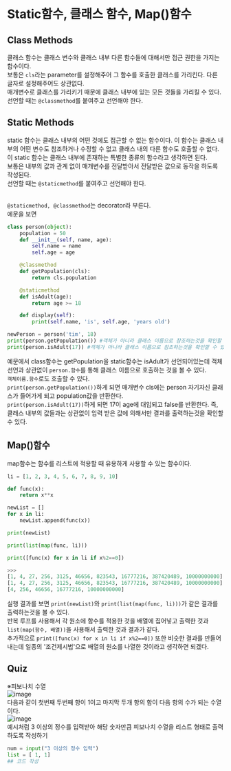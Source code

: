 # Static함수, 클래스 함수, Map()함수
## Class Methods
클래스 함수는 클래스 변수와 클래스 내부 다른 함수들에 대해서만 접근 권한을 가지는 함수이다.
<br> 보통은 `cls`라는 parameter를 설정해주어 그 함수를 호출한 클래스를 가리킨다. 다른 글자로 설정해주어도 상관없다.
<br> 매개변수로 클래스를 가리키기 때문에 클래스 내부에 있는 모든 것들을 가리킬 수 있다. 선언할 때는 `@classmethod`를 붙여주고 선언해야 한다.

## Static Methods
static 함수는 클래스 내부의 어떤 것에도 접근할 수 없는 함수이다. 이 함수는 클래스 내부의 어떤 변수도 참조하거나 수정할 수 없고
클래스 내의 다른 함수도 호출할 수 없다. 이 static 함수는 클래스 내부에 존재하는 특별한 종류의 함수라고 생각하면 된다.
<br> 보통은 내부의 값과 관계 없이 매개변수를 전달받아서 전달받은 값으로 동작을 하도록 작성된다.
<br> 선언할 때는 `@staticmethod`를 붙여주고 선언해야 한다.

<br> `@staticmethod, @classmethod`는 decorator라 부른다.
<br>에문을 보면
```python
class person(object):
    population = 50
    def __init__(self, name, age):
        self.name = name
        self.age = age

    @classmethod
    def getPopulation(cls):
        return cls.population

    @staticmethod
    def isAdult(age):
        return age >= 18

    def display(self):
        print(self.name, 'is', self.age, 'years old')

newPerson = person('tim', 18)
print(person.getPopulation()) #객체가 아니라 클래스 이름으로 참조하는것을 확인할 수 있다.
print(person.isAdult(17)) #객체가 아니라 클래스 이름으로 참조하는것을 확인할 수 있다.
```
예문에서 class함수는 getPopulation을 static함수는 isAdult가 선언되어있는데
객체 선언과 상관없이 `person.함수`를 통해 클래스 이름으로 호출하는 것을 볼 수 있다.<br>
`객체이름.함수`로도 호출할 수 있다.<br>
`print(person.getPopulation())`하게 되면 매개변수 cls에는 person 자기자신 클래스가 들어가게 되고 population값을 반환한다.
<br>
`print(person.isAdult(17))`하게 되면 17이 age에 대입되고 false를 반환한다. 즉, 클래스 내부의 값들과는 상관없이 입력 받은 값에 의해서만 결과를 출력하는것을 확인할 수 있다.

## Map()함수
map함수는 함수를 리스트에 적용할 때 유용하게 사용할 수 있는 함수이다.
```python
li = [1, 2, 3, 4, 5, 6, 7, 8, 9, 10]

def func(x):
    return x**x

newList = []
for x in li:
    newList.append(func(x))

print(newList)

print(list(map(func, li)))

print([func(x) for x in li if x%2==0])
```
```python
>>>
[1, 4, 27, 256, 3125, 46656, 823543, 16777216, 387420489, 10000000000]
[1, 4, 27, 256, 3125, 46656, 823543, 16777216, 387420489, 10000000000]
[4, 256, 46656, 16777216, 10000000000]
```
실행 결과를 보면 `print(newList)`와 `print(list(map(func, li)))`가 같은 결과를 출력하는것을 볼 수 있다.
<br>반복 루프를 사용해서 각 원소에 함수를 적용한 것을 배열에 집어넣고 출력한 것과 `list(map(함수, 배열))`을 사용해서 출력한 것과 결과가 같다.
<br>추가적으로 `print([func(x) for x in li if x%2==0])` 또한 비슷한 결과를 만들어 내는데 일종의 '조건제시법'으로 배열의 원소를 나열한 것이라고 생각하면 되겠다.

## Quiz
※피보나치 수열
<br>![image](https://user-images.githubusercontent.com/79446573/144033350-27b049ba-b2ec-418e-9e43-f1b894e7dc62.png)
<br> 다음과 같이 첫번째 두번째 항이 1이고 마지막 두개 항의 합이 다음 항의 수가 되는 수열이다. 
<br>
![image](https://user-images.githubusercontent.com/79446573/144033289-837a6c3a-d8c5-437e-aefe-682f62b7f661.png)
<br>예시처럼 3 이상의 정수를 입력받아 해당 숫자만큼 피보나치 수열을 리스트 형태로 출력하도록 작성하기
```python
num = input("3 이상의 정수 입력")
list = [ 1, 1]
## 코드 작성


```
